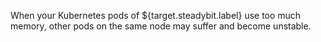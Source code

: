When your Kubernetes pods of ${target.steadybit.label} use too much memory, other pods on the same node may suffer and become unstable.
